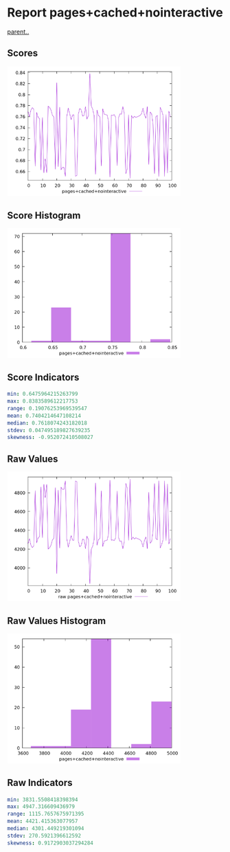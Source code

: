 # Report pages+cached+nointeractive

[parent..](./..)  


## Scores

![score](./score.png)  

## Score Histogram

![hist](./hist.png)  

## Score Indicators

```yaml
min: 0.6475964215263799
max: 0.8383589612217753
range: 0.19076253969539547
mean: 0.7404214647108214
median: 0.7618074243182018
stdev: 0.047495189827639235
skewness: -0.952072410508027

```

## Raw Values

![raw](./raw.png)  

## Raw Values Histogram

![raw hist](./raw_hist.png)  

## Raw Indicators

```yaml
min: 3831.5508418398394
max: 4947.316609436979
range: 1115.7657675971395
mean: 4421.415363077957
median: 4301.449219301094
stdev: 270.5921396612592
skewness: 0.9172903037294284

```

<style>
  img {
    max-width: 80%;
  }
</style>
      
